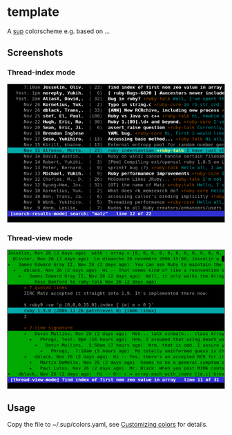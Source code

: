 template
======

A [sup](http://supmua.org/) colorscheme e.g. based on ...

## Screenshots

### Thread-index mode
![thread index view](screenshots/thread-index.png)

### Thread-view mode
![thread view](screenshots/thread-view.png)

## Usage

Copy the file to ~/.sup/colors.yaml, see [Customizing colors](https://github.com/sup-heliotrope/sup/wiki/Customizing-colors) for details.

